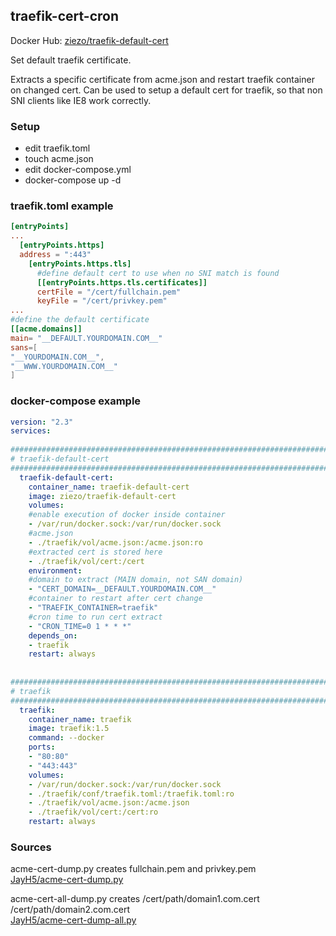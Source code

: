 ## traefik-cert-cron

Docker Hub: [ziezo/traefik-default-cert](https://hub.docker.com/r/ziezo/traefik-default-cert/)

Set default traefik certificate.

Extracts a specific certificate from acme.json and restart traefik container on changed cert. Can be used to setup a default cert for traefik, so that non SNI clients like IE8 work correctly.

### Setup

- edit traefik.toml
- touch acme.json
- edit docker-compose.yml
- docker-compose up -d

### traefik.toml example

```toml
[entryPoints]  
...  
  [entryPoints.https]  
  address = ":443"  
    [entryPoints.https.tls]  
      #define default cert to use when no SNI match is found  
      [[entryPoints.https.tls.certificates]]  
      certFile = "/cert/fullchain.pem"  
      keyFile = "/cert/privkey.pem"  
...  
#define the default certificate  
[[acme.domains]]  
main= "__DEFAULT.YOURDOMAIN.COM__"  
sans=[  
"__YOURDOMAIN.COM__",  
"__WWW.YOURDOMAIN.COM__"  
]
```

### docker-compose example

```yaml
version: "2.3"  
services:  
  
###################################################################################  
# traefik-default-cert  
###################################################################################  
  traefik-default-cert:  
    container_name: traefik-default-cert  
    image: ziezo/traefik-default-cert  
    volumes:  
    #enable execution of docker inside container  
    - /var/run/docker.sock:/var/run/docker.sock  
    #acme.json  
    - ./traefik/vol/acme.json:/acme.json:ro  
    #extracted cert is stored here  
    - ./traefik/vol/cert:/cert  
    environment:  
    #domain to extract (MAIN domain, not SAN domain)  
    - "CERT_DOMAIN=__DEFAULT.YOURDOMAIN.COM__"  
    #container to restart after cert change  
    - "TRAEFIK_CONTAINER=traefik"  
    #cron time to run cert extract  
    - "CRON_TIME=0 1 * * *"  
    depends_on:  
    - traefik  
    restart: always  
  
  
###################################################################################  
# traefik  
###################################################################################  
  traefik:  
    container_name: traefik  
    image: traefik:1.5  
    command: --docker  
    ports:  
    - "80:80"  
    - "443:443"  
    volumes:  
    - /var/run/docker.sock:/var/run/docker.sock  
    - ./traefik/conf/traefik.toml:/traefik.toml:ro  
    - ./traefik/vol/acme.json:/acme.json  
    - ./traefik/vol/cert:/cert:ro  
    restart: always
```

### Sources

acme-cert-dump.py creates fullchain.pem and privkey.pem  
[JayH5/acme-cert-dump.py](https://gist.github.com/JayH5/f9e4dc48635f3faa63c52813ff6d115f)

acme-cert-all-dump.py  creates /cert/path/domain1.com.cert /cert/path/domain2.com.cert  
[JayH5/acme-cert-dump-all.py](https://gist.github.com/JayH5/1a427e2f52444f45280f30215d5a92d9)

